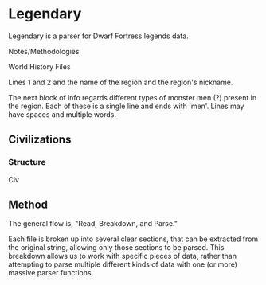 # Legendary

Legendary is a parser for Dwarf Fortress legends data.

Notes/Methodologies

World History Files

Lines 1 and 2 and the name of the region and the region's nickname.

The next block of info regards different types of monster men (?) present in the region. Each of these is a single line and ends with 'men'. Lines may have spaces and multiple words.

## Civilizations

### Structure

Civ

## Method

The general flow is, "Read, Breakdown, and Parse."

Each file is broken up into several clear sections, that can be extracted from the original string, allowing only those sections to be parsed. This breakdown allows us to work with specific pieces of data, rather than attempting to parse multiple different kinds of data with one (or more) massive parser functions.
